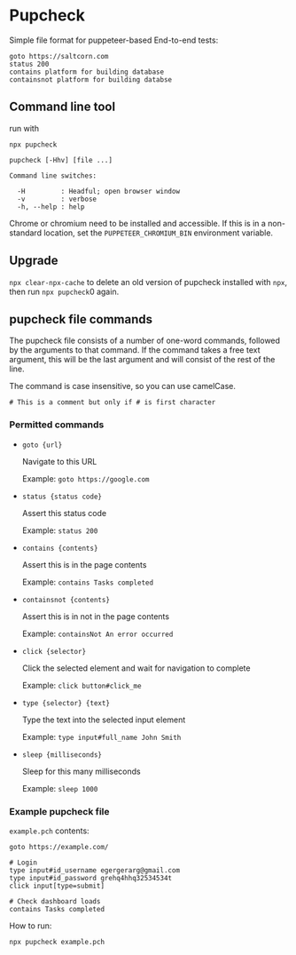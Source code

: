 # Pupcheck

Simple file format for puppeteer-based End-to-end tests:

```
goto https://saltcorn.com
status 200
contains platform for building database
containsnot platform for building databse
```

## Command line tool

run with

`npx pupcheck`

```
pupcheck [-Hhv] [file ...]

Command line switches:

  -H         : Headful; open browser window
  -v         : verbose
  -h, --help : help

```

Chrome or chromium need to be installed and accessible. If this is in a non-standard location, set the
`PUPPETEER_CHROMIUM_BIN` environment variable.

## Upgrade

`npx clear-npx-cache` to delete an old version of pupcheck installed with `npx`, then run `npx pupcheck`0 again.

## pupcheck file commands

The pupcheck file consists of a number of one-word commands, followed by the arguments to that command.
If the command takes a free text argument, this will be the last argument and will consist of the rest of the line.

The command is case insensitive, so you can use camelCase.

`# This is a comment but only if # is first character`

### Permitted commands

- `goto {url}`

  Navigate to this URL

  Example: `goto https://google.com`

- `status {status code}`

  Assert this status code

  Example: `status 200`

- `contains {contents}`

  Assert this is in the page contents

  Example: `contains Tasks completed`

- `containsnot {contents}`

  Assert this is in not in the page contents

  Example: `containsNot An error occurred`

- `click {selector}`

  Click the selected element and wait for navigation to complete

  Example: `click button#click_me`

- `type {selector} {text}`

  Type the text into the selected input element

  Example: `type input#full_name John Smith`

- `sleep {milliseconds}`

  Sleep for this many milliseconds

  Example: `sleep 1000`

### Example pupcheck file

`example.pch` contents:

```
goto https://example.com/

# Login
type input#id_username egergerarg@gmail.com
type input#id_password grehq4hhq32534534t
click input[type=submit]

# Check dashboard loads
contains Tasks completed
```

How to run:

`npx pupcheck example.pch`
